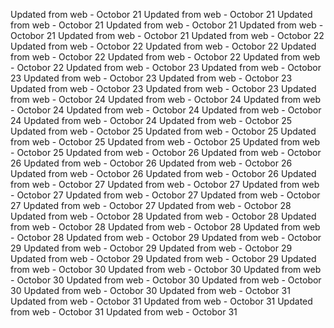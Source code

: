 
Updated from web - Octobor 21 Updated from web - Octobor 21 Updated from web - Octobor 21 Updated from web - Octobor 21 Updated from web - Octobor 21 Updated from web - Octobor 21
Updated from web - Octobor 22 Updated from web - Octobor 22 Updated from web - Octobor 22 Updated from web - Octobor 22 Updated from web - Octobor 22 Updated from web - Octobor 22
Updated from web - Octobor 23 Updated from web - Octobor 23 Updated from web - Octobor 23 Updated from web - Octobor 23 Updated from web - Octobor 23 Updated from web - Octobor 23
Updated from web - Octobor 24 Updated from web - Octobor 24 Updated from web - Octobor 24 Updated from web - Octobor 24 Updated from web - Octobor 24 Updated from web - Octobor 24
Updated from web - Octobor 25 Updated from web - Octobor 25 Updated from web - Octobor 25 Updated from web - Octobor 25 Updated from web - Octobor 25 Updated from web - Octobor 25
Updated from web - Octobor 26 Updated from web - Octobor 26 Updated from web - Octobor 26 Updated from web - Octobor 26 Updated from web - Octobor 26 Updated from web - Octobor 26
Updated from web - Octobor 27 Updated from web - Octobor 27 Updated from web - Octobor 27 Updated from web - Octobor 27 Updated from web - Octobor 27 Updated from web - Octobor 27
Updated from web - Octobor 28 Updated from web - Octobor 28 Updated from web - Octobor 28 Updated from web - Octobor 28 Updated from web - Octobor 28 Updated from web - Octobor 28
Updated from web - Octobor 29 Updated from web - Octobor 29 Updated from web - Octobor 29 Updated from web - Octobor 29 Updated from web - Octobor 29 Updated from web - Octobor 29
Updated from web - Octobor 30 Updated from web - Octobor 30 Updated from web - Octobor 30 Updated from web - Octobor 30 Updated from web - Octobor 30 Updated from web - Octobor 30
Updated from web - Octobor 31 Updated from web - Octobor 31 Updated from web - Octobor 31 Updated from web - Octobor 31 Updated from web - Octobor 31
